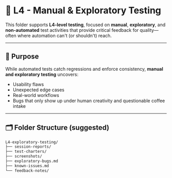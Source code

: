 # 🧪 L4 - Manual & Exploratory Testing

This folder supports **L4-level testing**, focused on **manual**, **exploratory**, and **non-automated** test activities that provide critical feedback for quality—often where automation can't (or shouldn't) reach.

---

## 🧭 Purpose

While automated tests catch regressions and enforce consistency, **manual and exploratory testing** uncovers:
- Usability flaws
- Unexpected edge cases
- Real-world workflows
- Bugs that only show up under human creativity and questionable coffee intake

---

## 🗂 Folder Structure (suggested)

```bash
L4-exploratory-testing/
├── session-reports/
├── test-charters/
├── screenshots/
├── exploratory-bugs.md
├── known-issues.md
└── feedback-notes/